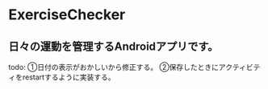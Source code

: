 # ExerciseChecker

## 日々の運動を管理するAndroidアプリです。

todo: ①日付の表示がおかしいから修正する。
      ②保存したときにアクティビティをrestartするように実装する。
